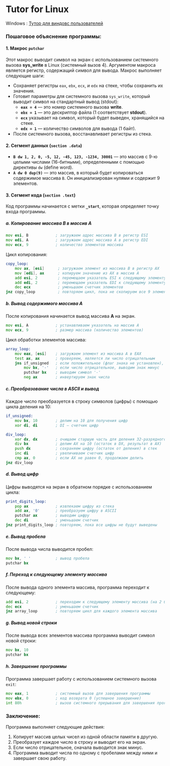 # Tutor for Linux
Windows : [Тутор для виндовс пользователей](https://www.youtube.com/watch?v=AdFTXdvotFc)

### Пошаговое объяснение программы:

#### 1. **Макрос `putchar`**

Этот макрос выводит символ на экран с использованием системного вызова **sys_write** в Linux (системный вызов 4). Аргументом макроса является регистр, содержащий символ для вывода. Макрос выполняет следующие шаги:
- Сохраняет регистры `eax`, `ebx`, `ecx`, и `edx` на стеке, чтобы сохранить их значения.
- Готовит параметры для системного вызова `sys_write`, который выводит символ на стандартный вывод (stdout):
  - **`eax = 4`** — это номер системного вызова **write**.
  - **`ebx = 1`** — это дескриптор файла (1 соответствует **stdout**).
  - **`ecx`** указывает на символ, который будет выведен, хранящийся на стеке.
  - **`edx = 1`** — количество символов для вывода (1 байт).
- После системного вызова, восстанавливает регистры из стека.
  
#### 2. **Сегмент данных (`section .data`)**

- **`B dw 1, 2, 0, -5, 12, -45, 123, -1234, 30001`** — это массив с 9-ю целыми числами (16-битными), определенными с помощью директивы `dw` (define word).
- **`A dw 0 dup(9)`** — это массив, в который будет копироваться содержимое массива `B`. Он инициализирован нулями и содержит 9 элементов.

#### 3. **Сегмент кода (`section .text`)**

Код программы начинается с метки **`_start`**, которая определяет точку входа программы.

##### a. **Копирование массива B в массив A**
```asm
mov esi, B            ; загружаем адрес массива B в регистр ESI
mov edi, A            ; загружаем адрес массива A в регистр EDI
mov ecx, 9            ; количество элементов массива
```
Цикл копирования:
```asm
copy_loop:
	mov ax, [esi]      ; загружаем элемент из массива B в регистр AX
	mov [edi], ax      ; копируем значение из AX в массив A
	add esi, 2         ; перемещаем указатель ESI к следующему элементу (размер слова - 2 байта)
	add edi, 2         ; перемещаем указатель EDI к следующему элементу
	dec ecx            ; уменьшаем счетчик элементов
jnz copy_loop          ; повторяем цикл, пока не скопируем все 9 элементов
```

##### b. **Вывод содержимого массива A**

После копирования начинается вывод массива **A** на экран.

```asm
mov esi, A            ; устанавливаем указатель на массив A
mov ecx, 9            ; размер массива (количество элементов)
```
Цикл обработки элементов массива:
```asm
array_loop:
    mov eax, [esi]    ; загружаем элемент из массива A в EAX
    test ax, ax       ; проверяем, является ли число отрицательным
    jns if_unsigned   ; если положительное (флаг знака не установлен), переходим к if_unsigned
        mov bx, '-'   ; если число отрицательное, выводим знак минус
        putchar bx    ; выводим символ '-'
        neg ax        ; инвертируем знак числа
```

##### c. **Преобразование числа в ASCII и вывод**
Каждое число преобразуется в строку символов (цифры) с помощью цикла деления на 10:
```asm
if_unsigned:
    mov bx, 10        ; делим на 10 для получения цифр
    xor di, di        ; DI — счетчик цифр

div_loop:
    xor dx, dx        ; очищаем старшую часть для деления 32-разрядного числа
    div bx            ; делим AX на 10 (остаток в DX, результат в AX)
    push dx           ; сохраняем цифру (остаток от деления) в стек
    inc di            ; увеличиваем счетчик цифр
    cmp ax, 0         ; если AX не равен 0, продолжаем делить
jnz div_loop
```
##### d. **Вывод цифр**
Цифры выводятся на экран в обратном порядке с использованием цикла:
```asm
print_digits_loop:
    pop ax            ; извлекаем цифру из стека
    add ax, '0'       ; преобразуем цифру в ASCII
    putchar ax        ; выводим цифру
    dec di            ; уменьшаем счетчик
jnz print_digits_loop ; повторяем, пока все цифры не будут выведены
```

##### e. **Вывод пробела**
После вывода числа выводится пробел:
```asm
mov bx, ' '           ; вывод пробела
putchar bx
```

##### f. **Переход к следующему элементу массива**
После вывода одного элемента массива, программа переходит к следующему:
```asm
add esi, 2            ; переходим к следующему элементу массива (на 2 байта вперед)
dec ecx               ; уменьшаем счетчик
jnz array_loop        ; повторяем цикл для каждого элемента массива
```

##### g. **Вывод новой строки**
После вывода всех элементов массива программа выводит символ новой строки:
```asm
mov bx, 10
putchar bx
```

##### h. **Завершение программы**
Программа завершает работу с использованием системного вызова `exit`:
```asm
mov eax, 1            ; системный вызов для завершения программы
mov ebx, 0            ; код возврата 0 (успешное завершение)
int 80h               ; вызов системного прерывания для завершения программы
```

### Заключение:
Программа выполняет следующие действия:
1. Копирует массив целых чисел из одной области памяти в другую.
2. Преобразует каждое число в строку и выводит его на экран.
3. Если число отрицательное, сначала выводится знак минус.
4. Программа выводит числа по одному с пробелами между ними и завершает свою работу.
